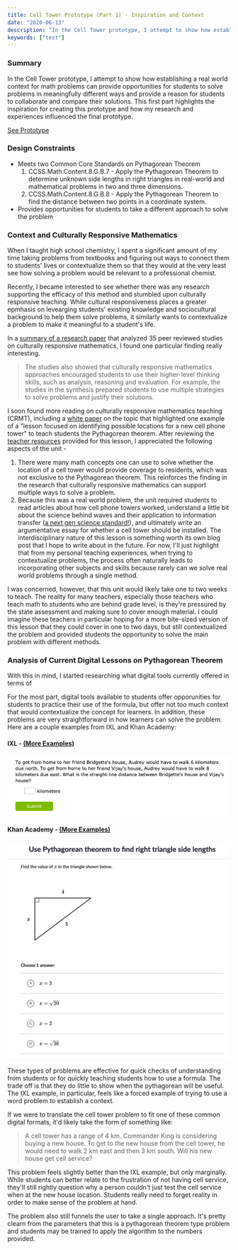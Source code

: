 ```yaml
---
title: Cell Tower Prototype (Part 1) - Inspiration and Context
date: "2020-06-13"
description: "In the Cell Tower prototype, I attempt to show how establishing a real world context for math problems can provide opportunities for students to solve problems in meaningfully different ways and provide a reason for students to collaborate and compare their solutions. This first part highlights the inspiration for creating this prototype and how my research and experiences influenced the final prototype."
keywords: ["test"]
---
```


### Summary

In the Cell Tower prototype, I attempt to show how establishing a real world context for math problems can provide opportunities for students to solve problems in meaningfully different ways and provide a reason for students to collaborate and compare their solutions. This first part highlights the inspiration for creating this prototype and how my research and experiences influenced the final prototype.

[See Prototype](/prototypes/celltower)

### Design Constraints

- Meets two Common Core Standards on Pythagorean Theorem
  1. CCSS.Math.Content.8.G.B.7 - Apply the Pythagorean Theorem to determine unknown side lengths in right triangles in real-world and mathematical problems in two and three dimensions.
  1. CCSS.Math.Content.8.G.B.8 - Apply the Pythagorean Theorem to find the distance between two points in a coordinate system.
- Provides opportunities for students to take a different approach to solve the problem

### Context and Culturally Responsive Mathematics

When I taught high school chemistry, I spent a significant amount of my time taking problems from textbooks and figuring out ways to connect them to students' lives or contextualize them so that they would at the very least see how solving a problem would be relevant to a professional chemist.

Recently, I became interested to see whether there was any research supporting the efficacy of this method and stumbled upon culturally responsive teaching. While cultural responsiveness places a greater epmhasis on levearging students' existing knowledge and sociocultural background to help them solve problems, it similarly wants to contextualize a problem to make it meaningful to a student's life.

In a [summary of a research paper](https://news.ku.edu/2019/04/19/study-examines-benefits-teaching-math-culturally-responsive-ways) that analyzed 35 peer reviewed studies on culturally responsive mathematics, I found one particular finding really interesting.

> The studies also showed that culturally responsive mathematics approaches encouraged students to use their higher-level thinking skills, such as analysis, reasoning and evaluation. For example, the studies in the synthesis prepared students to use multiple strategies to solve problems and justify their solutions.

I soon found more reading on culturally responsive mathematics teaching (CRMT), including a [white paper](https://www.curriculumassociates.com/-/media/mainsite/files/ready-classroom-mathematics/ready-classroom-mathematics-cultural-responsiveness-whitepaper-2019.pdf) on the topic that highlighted one example of a "lesson focused on identifying possible locations for a new cell phone tower" to teach students the Pythagorean theorem. After reviewing the [teacher resources](https://www.scribd.com/document/366617413/tacib-cell-towers-unit?secret_password=QSO3ygjBeFnOFdO3seZ4#from_embed) provided for this lesson, I appreciated the following aspects of the unit -

1. There were many math concepts one can use to solve whether the location of a cell tower would provide coverage to residents, which was not exclusive to the Pythagorean theorem. This reinforces the finding in the research that culturally responsive mathematics can support multiple ways to solve a problem.
1. Because this was a real world problem, the unit required students to read articles about how cell phone towers worked, understand a little bit about the science behind waves and their application to information transfer ([a next gen science standard!](https://www.nextgenscience.org/dci-arrangement/ms-ps4-waves-and-their-applications-technologies-information-transfer)), and ultimately write an argumentative essay for whether a cell tower should be installed. The interdisciplinary nature of this lesson is something worth its own blog post that I hope to write about in the future. For now, I'll just highlight that from my personal teaching experiences, when trying to contextualize problems, the process often naturally leads to incorporating other subjects and skills because rarely can we solve real world problems through a single method.

I was concerned, however, that this unit would likely take one to two weeks to teach. The reality for many teachers, especially those teachers who teach math to students who are behind grade level, is they're pressured by the state assessment and making sure to cover enough material. I could imagine these teachers in particular hoping for a more bite-sized version of this lesson that they could cover in one to two days, but still contextualized the problem and provided students the opportunity to solve the main problem with different methods.

### Analysis of Current Digital Lessons on Pythagorean Theorem

With this in mind, I started researching what digital tools currently offered in terms of

For the most part, digital tools available to students offer opporunities for students to practice their use of the formula, but offer not too much context that would contextualize the concept for learners. In addition, these problems are very straightforward in how learners can solve the problem. Here are a couple examples from IXL and Khan Academy:

#### IXL - [(More Examples)](https://www.ixl.com/math/grade-7/pythagorean-theorem-find-the-length-of-the-hypotenuse)

![IXL Example](./ixl_pythagorean_theorem.png)

#### Khan Academy - [(More Examples)](https://www.khanacademy.org/math/basic-geo/basic-geometry-pythagorean-theorem/geo-pythagorean-theorem/e/pythagorean_theorem_1)

![Khan Academy Example](./khan_academy_pythagorean_theorem.png)

These types of problems are effective for quick checks of understanding from students or for quickly teaching students how to use a formula. The trade off is that they do little to show when the pythagorean will be useful. The IXL example, in particular, feels like a forced example of trying to use a word problem to establish a context.

If we were to translate the cell tower problem to fit one of these common digital formats, it'd likely take the form of something like:

> A cell tower has a range of 4 km. Commander King is considering buying a new house. To get to the new house from the cell tower, he would need to walk 2 km east and then 3 km south. Will his new house get cell service?

This problem feels slightly better than the IXL example, but only marginally. While students can better relate to the frustration of not having cell service, they'll still rightly question why a person couldn't just test the cell service when at the new house location. Students really need to forget reality in order to make sense of the problem at hand.

The problem also still funnels the user to take a single approach. It's pretty clearn from the parameters that this is a pythagorean theorem type problem and students may be trained to apply the algorithm to the numbers provided.
